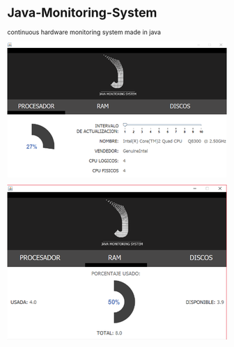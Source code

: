 # Java-Monitoring-System
continuous hardware monitoring system made in java

![Version: 1.0](https://github.com/JavaNigga/Java-Monitoring-System/blob/master/pic.png)

![Version: 3.0](https://github.com/JavaNigga/Java-Monitoring-System/blob/master/ram.png)
